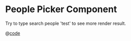 # People Picker Component
<p>Try to type search people 'test' to see more render result.</p>
<omfx-doc-people-picker></omfx-doc-people-picker>

@[code](../../../.vuepress/components/people-picker/PeoplePicker.tsx)